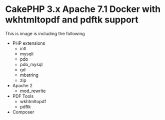 # CakePHP 3.x Apache 7.1 Docker with wkhtmltopdf and pdftk support

This is image is including the following

- PHP extensions
  - intl
  - mysqli
  - pdo
  - pdo_mysql
  - gd
  - mbstring
  - zip
- Apache 2
  - mod_rewrite
- PDF Tools
  - wkhtmltopdf
  - pdftk
- Composer